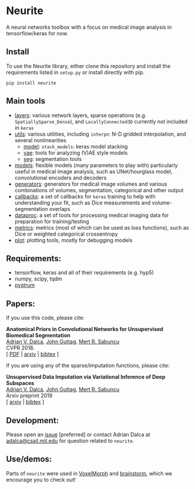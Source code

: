 # Neurite

A neural networks toolbox with a focus on medical image analysis in tensorflow/keras for now.

## Install

To use the Neurite library, either clone this repository and install the requirements listed in `setup.py` or install directly with pip.

```
pip install neurite
```

## Main tools
- [layers](neurite/tf/layers.py): various network layers, sparse operations (e.g. `SpatiallySparse_Dense`), and `LocallyConnected3D` currently not included in `keras`  
- [utils](neurite/tf/utils/utils.py): various utilities, including `interpn`: N-D gridded interpolation, and several nonlinearities  
  - [model](neurite/tf/utils/model.py): `stack_models`: keras model stacking  
  - [vae](neurite/tf/utils/vae.py): tools for analyzing (V)AE style models  
  - [seg](neurite/tf/utils/seg.py): segmentation tools  
- [models](neurite/tf/models.py): flexible models (many parameters to play with) particularly useful in medical image analysis, such as UNet/hourglass model, convolutional encoders and decoders   
- [generators](neurite/tf/generators.py): generators for medical image volumes and various combinations of volumes, segmentation, categorical and other output  
- [callbacks](neurite/tf/callbacks.py): a set of callbacks for `keras` training to help with understanding your fit, such as Dice measurements and volume-segmentation overlaps  
- [dataproc](neurite/tf/dataproc.py): a set of tools for processing medical imaging data for preparation for training/testing  
- [metrics](neurite/tf/metrics.py): metrics (most of which can be used as loss functions), such as Dice or weighted categorical crossentropy  
- [plot](neurite/tf/plot.py): plotting tools, mostly for debugging models  


## Requirements:
- tensorflow, keras and all of their requirements (e.g. hyp5) 
- numpy, scipy, tqdm  
- [pystrum](https://github.com/adalca/pystrum)
 

## Papers:
If you use this code, please cite:

**Anatomical Priors in Convolutional Networks for Unsupervised Biomedical Segmentation**  
[Adrian V. Dalca](http://adalca.mit.edu), [John Guttag](https://people.csail.mit.edu/guttag/), [Mert R. Sabuncu](http://sabuncu.engineering.cornell.edu/)  
CVPR 2018.  
[ [PDF](http://www.mit.edu/~adalca/files/papers/cvpr2018_priors.pdf) | [arxiv](http://arxiv.org/abs/1903.03148) | [bibtex](bibtex.txt) ]

If you are using any of the sparse/imputation functions, please cite:  

**Unsupervised Data Imputation via Variational Inference of Deep Subspaces**  
[Adrian V. Dalca](http://adalca.mit.edu), [John Guttag](https://people.csail.mit.edu/guttag/), [Mert R. Sabuncu](http://sabuncu.engineering.cornell.edu/)  
Arxiv preprint 2019  
[ [arxiv](https://arxiv.org/abs/1903.03503) | [bibtex](bibtex.txt) ]


## Development:
Please open an [issue](https://github.com/adalca/neurite/tf/issues) [preferred] or contact Adrian Dalca at adalca@csail.mit.edu for question related to `neurite`.


## Use/demos:
Parts of `neurite` were used in [VoxelMorph](http://voxelmorph.mit.edu) and [brainstorm](https://github.com/xamyzhao/brainstorm/), which we encourage you to check out!
